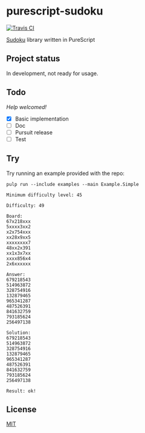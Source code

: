 # purescript-sudoku

[![Travis CI](https://travis-ci.org/sanrokugomaato/purescript-sudoku.svg?branch=master)](https://travis-ci.org/sanrokugomaato/purescript-sudoku)

[Sudoku](https://en.wikipedia.org/wiki/Sudoku) library written in PureScript

## Project status

In development, not ready for usage.

## Todo

*Help welcomed!*

- [x] Basic implementation
- [ ] Doc
- [ ] Pursuit release
- [ ] Test

## Try

Try running an example provided with the repo:

```
pulp run --include examples --main Example.Simple
```

```
Minimum difficulty level: 45

Difficulty: 49

Board:
67x218xxx
5xxxx3xx2
x2x754xxx
xx28x9xx5
xxxxxxxx7
48xx2x391
xx1x3x7xx
xxxx856x4
2x6xxxxxx

Answer:
679218543
514963872
328754916
132879465
965341287
487526391
841632759
793185624
256497138

Solution:
679218543
514963872
328754916
132879465
965341287
487526391
841632759
793185624
256497138

Result: ok!
```

## License

[MIT](LICENSE)
